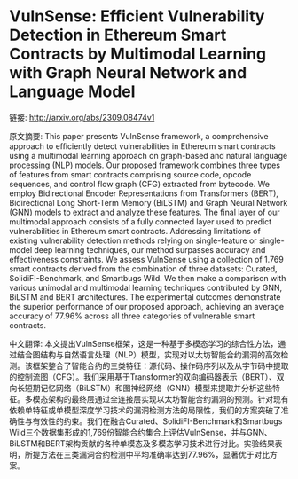 # VulnSense: Efficient Vulnerability Detection in Ethereum Smart Contracts by Multimodal Learning with Graph Neural Network and Language Model

链接: http://arxiv.org/abs/2309.08474v1

原文摘要:
This paper presents VulnSense framework, a comprehensive approach to
efficiently detect vulnerabilities in Ethereum smart contracts using a
multimodal learning approach on graph-based and natural language processing
(NLP) models. Our proposed framework combines three types of features from
smart contracts comprising source code, opcode sequences, and control flow
graph (CFG) extracted from bytecode. We employ Bidirectional Encoder
Representations from Transformers (BERT), Bidirectional Long Short-Term Memory
(BiLSTM) and Graph Neural Network (GNN) models to extract and analyze these
features. The final layer of our multimodal approach consists of a fully
connected layer used to predict vulnerabilities in Ethereum smart contracts.
Addressing limitations of existing vulnerability detection methods relying on
single-feature or single-model deep learning techniques, our method surpasses
accuracy and effectiveness constraints. We assess VulnSense using a collection
of 1.769 smart contracts derived from the combination of three datasets:
Curated, SolidiFI-Benchmark, and Smartbugs Wild. We then make a comparison with
various unimodal and multimodal learning techniques contributed by GNN, BiLSTM
and BERT architectures. The experimental outcomes demonstrate the superior
performance of our proposed approach, achieving an average accuracy of 77.96\%
across all three categories of vulnerable smart contracts.

中文翻译:
本文提出VulnSense框架，这是一种基于多模态学习的综合性方法，通过结合图结构与自然语言处理（NLP）模型，实现对以太坊智能合约漏洞的高效检测。该框架整合了智能合约的三类特征：源代码、操作码序列以及从字节码中提取的控制流图（CFG）。我们采用基于Transformer的双向编码器表示（BERT）、双向长短期记忆网络（BiLSTM）和图神经网络（GNN）模型来提取并分析这些特征。多模态架构的最终层通过全连接层实现以太坊智能合约漏洞的预测。针对现有依赖单特征或单模型深度学习技术的漏洞检测方法的局限性，我们的方案突破了准确性与有效性的约束。我们在融合Curated、SolidiFI-Benchmark和Smartbugs Wild三个数据集形成的1,769份智能合约集合上评估VulnSense，并与GNN、BiLSTM和BERT架构贡献的各种单模态及多模态学习技术进行对比。实验结果表明，所提方法在三类漏洞合约检测中平均准确率达到77.96%，显著优于对比方案。
